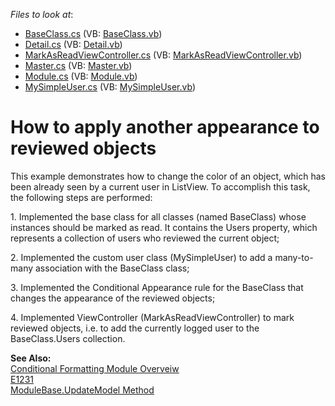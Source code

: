 <!-- default file list -->
*Files to look at*:

* [BaseClass.cs](./CS/DXExample.Module/BaseClass.cs) (VB: [BaseClass.vb](./VB/DXExample.Module/BaseClass.vb))
* [Detail.cs](./CS/DXExample.Module/Detail.cs) (VB: [Detail.vb](./VB/DXExample.Module/Detail.vb))
* [MarkAsReadViewController.cs](./CS/DXExample.Module/MarkAsReadViewController.cs) (VB: [MarkAsReadViewController.vb](./VB/DXExample.Module/MarkAsReadViewController.vb))
* [Master.cs](./CS/DXExample.Module/Master.cs) (VB: [Master.vb](./VB/DXExample.Module/Master.vb))
* [Module.cs](./CS/DXExample.Module/Module.cs) (VB: [Module.vb](./VB/DXExample.Module/Module.vb))
* [MySimpleUser.cs](./CS/DXExample.Module/MySimpleUser.cs) (VB: [MySimpleUser.vb](./VB/DXExample.Module/MySimpleUser.vb))
<!-- default file list end -->
# How to apply another appearance to reviewed objects


<p>This example demonstrates how to change the color of an object, which has been already seen by a current user in ListView. To accomplish this task, the following steps are performed:</p><p>1. Implemented the base class for all classes (named BaseClass) whose instances should be marked as read. It contains the Users property, which represents a collection of users who reviewed the current object;</p><p>2. Implemented the custom user class (MySimpleUser) to add a many-to-many association with the BaseClass class;</p><p>3. Implemented the Conditional Appearance rule for the BaseClass that changes the appearance of the reviewed objects;</p><p>4. Implemented ViewController (MarkAsReadViewController) to mark reviewed objects, i.e. to add the currently logged user to the BaseClass.Users collection.</p><p><strong>See Also:</strong><br />
<a href="http://documentation.devexpress.com/#Xaf/CustomDocument2848"><u>Conditional Formatting Module Overveiw</u></a><br />
<a href="https://www.devexpress.com/Support/Center/p/E1231">E1231</a><br />
<a href="http://documentation.devexpress.com/#Xaf/DevExpressExpressAppModuleBase_UpdateModeltopic"><u>ModuleBase.UpdateModel Method</u></a></p>

<br/>


